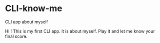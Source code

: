 # CLI-know-me
 CLI app about myself

Hi ! This is my first CLI app.
It is about myself.
Play it and let me know your final score.
